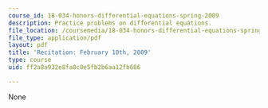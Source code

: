 ```yaml
---
course_id: 18-034-honors-differential-equations-spring-2009
description: Practice problems on differential equations.
file_location: /coursemedia/18-034-honors-differential-equations-spring-2009/ff2a8a932e8fa0c0e5fb2b6aa12fb686_MIT18_034s09_rec02_2_10.pdf
file_type: application/pdf
layout: pdf
title: 'Recitation: February 10th, 2009'
type: course
uid: ff2a8a932e8fa0c0e5fb2b6aa12fb686

---
```

None